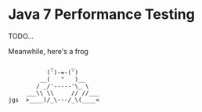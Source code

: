 # Java 7 Performance Testing

TODO...

Meanwhile, here's a frog
```
            _     _
           (')-=-(')
         __(   "   )__
        / _/'-----'\_ \
     ___\\ \\     // //___
jgs  >____)/_\---/_\(____<
```